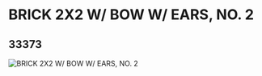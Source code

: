 # BRICK 2X2 W/ BOW W/ EARS, NO. 2
## 33373
![BRICK 2X2 W/ BOW W/ EARS, NO. 2](https://lc-www-live-s.legocdn.com/media/bricks/5/2/6186697.jpg)